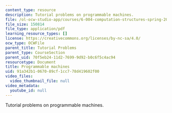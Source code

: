 ```yaml
---
content_type: resource
description: Tutorial problems on programmable machines.
file: /ol-ocw-studio-app/courses/6-004-computation-structures-spring-2009/91a342b1067089cf1cc778d419602f00_MIT6_004s09_tutor11.pdf
file_size: 150814
file_type: application/pdf
learning_resource_types: []
license: https://creativecommons.org/licenses/by-nc-sa/4.0/
ocw_type: OCWFile
parent_title: Tutorial Problems
parent_type: CourseSection
parent_uid: 70f5eb24-11d2-7699-9d92-b0c6f5c4ac94
resourcetype: Document
title: Programmable machines
uid: 91a342b1-0670-89cf-1cc7-78d419602f00
video_files:
  video_thumbnail_file: null
video_metadata:
  youtube_id: null
---
```

Tutorial problems on programmable machines.